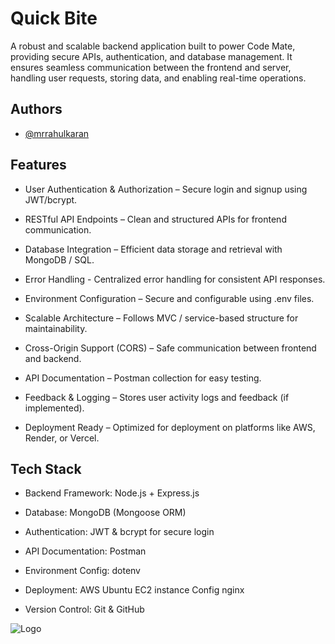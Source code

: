 
# Quick Bite

A robust and scalable backend application built to power Code Mate, providing secure APIs, authentication, and database management. It ensures seamless communication between the frontend and server, handling user requests, storing data, and enabling real-time operations.
## Authors

- [@mrrahulkaran](https://www.github.com/mrrahulkaran)


## Features

- User Authentication & Authorization – Secure login and signup using JWT/bcrypt.

- RESTful API Endpoints – Clean and structured APIs for frontend communication.

- Database Integration – Efficient data storage and retrieval with MongoDB / SQL.

- Error Handling - Centralized error handling for consistent API responses.

- Environment Configuration – Secure and configurable using .env files.

- Scalable Architecture – Follows MVC / service-based structure for maintainability.

- Cross-Origin Support (CORS) – Safe communication between frontend and backend.

- API Documentation – Postman collection for easy testing.

- Feedback & Logging – Stores user activity logs and feedback (if implemented).

- Deployment Ready – Optimized for deployment on platforms like AWS, Render, or Vercel.
## Tech Stack

- Backend Framework: Node.js + Express.js

- Database: MongoDB (Mongoose ORM) 

- Authentication: JWT & bcrypt for secure login

- API Documentation: Postman 

- Environment Config: dotenv

- Deployment: AWS Ubuntu EC2 instance Config nginx

- Version Control: Git & GitHub


![Logo](https://www.karanrahul.live/assets/logo-CAfXYgPG.png)

